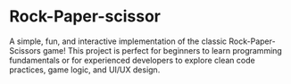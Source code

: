 # Rock-Paper-scissor
A simple, fun, and interactive implementation of the classic Rock-Paper-Scissors game! This project is perfect for beginners to learn programming fundamentals or for experienced developers to explore clean code practices, game logic, and UI/UX design.
